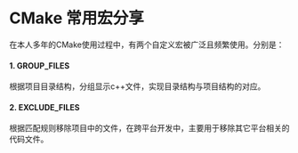# CMake 常用宏分享

在本人多年的CMake使用过程中，有两个自定义宏被广泛且频繁使用。分别是：  
#### 1. GROUP_FILES
根据项目目录结构，分组显示c++文件，实现目录结构与项目结构的对应。
[](!)
#### 2. EXCLUDE_FILES
根据匹配规则移除项目中的文件，在跨平台开发中，主要用于移除其它平台相关的代码文件。